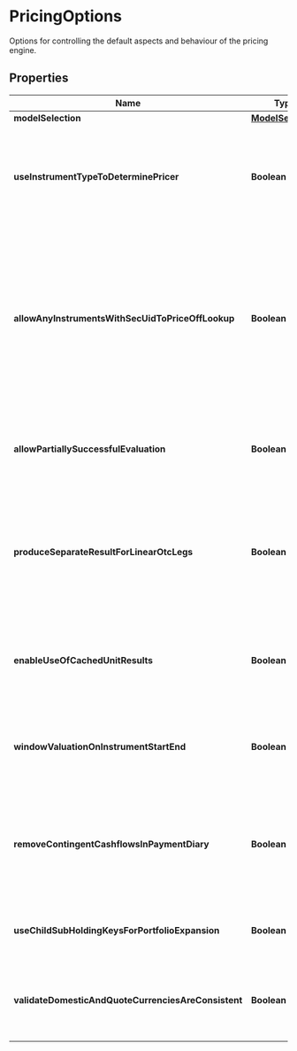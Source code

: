 

# PricingOptions

Options for controlling the default aspects and behaviour of the pricing engine.

## Properties

Name | Type | Description | Notes
------------ | ------------- | ------------- | -------------
**modelSelection** | [**ModelSelection**](ModelSelection.md) |  |  [optional]
**useInstrumentTypeToDeterminePricer** | **Boolean** | If true then use the instrument type to set the default instrument pricer  This applies where no more specific set of overrides are provided on a per-vendor and instrument basis. |  [optional]
**allowAnyInstrumentsWithSecUidToPriceOffLookup** | **Boolean** | By default, one would not expect to price and exotic instrument, i.e. an instrument with a complicated  instrument definition simply through looking up a price as there should be a better way of evaluating it.  To override that behaviour and allow lookup for a price from the instrument identifier(s), set this to true. |  [optional]
**allowPartiallySuccessfulEvaluation** | **Boolean** | If true then a failure in task evaluation doesn&#39;t cause overall failure.  results will be returned where they succeeded and annotation elsewhere |  [optional]
**produceSeparateResultForLinearOtcLegs** | **Boolean** | If true (default), when pricing an Fx-Forward or Interest Rate Swap, Future and other linearly separable products, product two results, one for each leg  rather than a single line result with the amalgamated/summed pv from both legs. |  [optional]
**enableUseOfCachedUnitResults** | **Boolean** | If true, when pricing using a model or for an instrument that supports use of intermediate cached-results, use them.  Default is that this caching is turned off. |  [optional]
**windowValuationOnInstrumentStartEnd** | **Boolean** | If true, when valuing an instrument outside the period where it is &#39;alive&#39; (the start-maturity window) it will return a valuation of zero |  [optional]
**removeContingentCashflowsInPaymentDiary** | **Boolean** | When creating a payment diary, should contingent cash payments (e.g. from exercise of a swaption into a swap) be included or not.  i.e. Is exercise or default being assumed to happen or not. |  [optional]
**useChildSubHoldingKeysForPortfolioExpansion** | **Boolean** | Should fund constituents inherit subholding keys from the parent subholding keyb |  [optional]
**validateDomesticAndQuoteCurrenciesAreConsistent** | **Boolean** | Do we validate that the instrument domestic currency matches the quote currency (unless unknown/zzz) when using lookup pricing. |  [optional]



